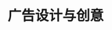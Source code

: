 ---
pageName: examination
title: 广告设计与创意
period: 2019年10月
courseID: "00755"
description: 注意事项：<br />1. 本试卷分为两部分，第一部分为选择题，第二部分为非选择题。<br />2. 应考者必须按试题顺序在答题卡指定位置上作答，答在试卷上无效。<br />3. 涂写部分、画图部分必须使用2B铅笔，书写部分必须使用黑色字迹签字笔。
sections:
  - title: 选择题
    topics: 
      - title: 单项选择题：本大题共 20 小题，每小题 1 分，共 20 分。在每小题列出的备选项中只有一项是最符合题目要求的，请将其选出。
        questions: 
          - title: 民国时期中国最早的专业广告公司主要集中在
            type: radio
            options:
              - answer: 北京
                isTrue: false
              - answer: 广州
                isTrue: false
              - answer: 南京
                isTrue: false
              - answer: 上海
                isTrue: true
          - title: “羊头卖狗肉”的“挂羊头”属于下列哪种广告形式？
            type: radio
            options:
              - answer: 旗帜广告
                isTrue: false
              - answer: 告示广告
                isTrue: true
              - answer: 口头广告
                isTrue: false
              - answer: 招牌广告
                isTrue: false
          - title: 提出品牌识别是“品牌领导模型的心脏”，这一理论的美国广告专家是
            type: radio
            options:
              - answer: 科特勒
                isTrue: false
              - answer: 特劳特
                isTrue: false
              - answer: 大卫·艾克
                isTrue: true
              - answer: 伯恩巴克
                isTrue: false
          - title: 广告媒介的基本功能是
            type: radio
            options:
              - answer: 传播
                isTrue: true
              - answer: 吸引
                isTrue: false
              - answer: 适应
                isTrue: false
              - answer: 载体
                isTrue: false
          - title: 下列哪项不属于广告创意与设计的基本构架？
            type: radio
            options:
              - answer: 主题
                isTrue: false
              - answer: 信息
                isTrue: true
              - answer: 元素
                isTrue: false
              - answer: 执行
                isTrue: false
          - title: 中国广告开始进入现代阶段的标志是下列哪种广告的出现？
            type: radio
            options:
              - answer: 报纸广告
                isTrue: true
              - answer: 电波广告
                isTrue: false
              - answer: 橱窗广告
                isTrue: false
              - answer: 霓虹灯广告
                isTrue: false
          - title: 下列不属于影响广告的因素的是
            type: radio
            options:
              - answer: 社会政治因素
                isTrue: false
              - answer: 人员素质因素
                isTrue: false
              - answer: 反馈因素
                isTrue: true
              - answer: 价格因素
                isTrue: false
          - title: 某牙膏品牌广告词“每天两次，外加约会前一次”运用的广告创意诉求是
            type: radio
            options:
              - answer: 直接陈述法
                isTrue: false
              - answer: 幽默诙谐法
                isTrue: true
              - answer: 唯美意境法
                isTrue: false
              - answer: 比喻象征法
                isTrue: false
          - title: “你只需按一下快门，余下的一切由我自己来做”，这一广告标题的形式属于
            type: radio
            options:
              - answer: 导引式标题
                isTrue: false
              - answer: 诉求式标题
                isTrue: false
              - answer: 承诺式标题
                isTrue: true
              - answer: 提问式标题
                isTrue: false
          - title: 广告创作的真谛是要人们注意
            type: radio
            options:
              - answer: 创作人员的才能
                isTrue: false
              - answer: 广告本身
                isTrue: false
              - answer: 艺术手法
                isTrue: false
              - answer: 广告宣传的商品
                isTrue: true
          - title: 下面哪项不属于平面广告创意与设计的原则？
            type: radio
            options:
              - answer: 震撼性
                isTrue: false
              - answer: 自由性
                isTrue: true
              - answer: 相关性
                isTrue: false
              - answer: 真实性
                isTrue: false
          - title: 广告表现的手段有语言手段和下列哪种手段？
            type: radio
            options:
              - answer: 设计手段
                isTrue: false
              - answer: 传播手段
                isTrue: false
              - answer: 视觉形象手段
                isTrue: true
              - answer: 实物展示手段
                isTrue: false
          - title: 网络媒体传播速度快，形式多样，互联互通效果好，深受人们欢迎，它的广告费用
            type: radio
            options:
              - answer: 低廉
                isTrue: true
              - answer: 昂贵
                isTrue: false
              - answer: 不高不低
                isTrue: false
              - answer: 和其他媒体相同
                isTrue: false
          - title: 提出“要了解你的商品，要仔细观察人、要有一颗热情、想沟通的心”这一观叔的是下列哪位日本著名广告专家？
            type: radio
            options:
              - answer: 川野康之
                isTrue: true
              - answer: 福田繁雄
                isTrue: false
              - answer: 田中一光
                isTrue: false
              - answer: 杉浦康平
                isTrue: false
          - title: 现代广告创作已经把以设计人员为中心转变成
            type: radio
            options:
              - answer: 以艺术表现为中心
                isTrue: false
              - answer: 以消费者为中心
                isTrue: true
              - answer: 以媒介发布为中心
                isTrue: false
              - answer: 以商品形象为中心
                isTrue: false
          - title: Coreldraw、Illustrator 软件是
            type: radio
            options:
              - answer: 动画类软件
                isTrue: false
              - answer: 位图图像类软件
                isTrue: false
              - answer: 三维类软件
                isTrue: false
              - answer: 矢量图形类软件
                isTrue: true
          - title: 下面不属于广告创意的重要性的是
            type: radio
            options:
              - answer: 创意是一种种素质
                isTrue: false
              - answer: 创意是一种方法
                isTrue: false
              - answer: 创意是一种计划
                isTrue: true
              - answer: 创意是一种要求
                isTrue: false
          - title: DM 单属于
            type: radio
            options:
              - answer: 户外广告
                isTrue: false
              - answer: 路牌广告
                isTrue: false
              - answer: 售点广告
                isTrue: false
              - answer: 直邮广告
                isTrue: true
          - title: 下列情形，属于虚假广告表现形式的是
            type: radio
            options:
              - answer: 贬低同类商品
                isTrue: false
              - answer: 利用广告推销质量低劣的产品
                isTrue: true
              - answer: 突出所宣传的商品性能
                isTrue: false
              - answer: 引导消费者选择
                isTrue: false
          - title: 下列不属于数码制版的优点的是
            type: radio
            options:
              - answer: 图像编辑快捷
                isTrue: false
              - answer: 电子排版更精确
                isTrue: false
              - answer: 兼容性更好
                isTrue: false
              - answer: 文字排版能力减弱
                isTrue: true
  - title: 非选择题
    topics: 
      - title: 名词解释题：本大题共 5 小题，每小题 2 分，共 10 分。
        questions: 
          - title: 系统思维
            type: textarea
            answer: 系统思维是一种连续化、逻辑化、整体化的思维方式，它强调推理和完整性，有层层推进、步步为营的模式化进程。
          - title: 比喻法
            type: textarea
            answer: 比喻法是指将平面广告创意与设计的对象与其他自然物进行并置或类比，用以说明其表现目的。比喻法有正比与反比两种基本形式。
          - title: 广告创意
            type: textarea
            answer: 广告创意指的是在平面广告创意与设计中运用什么形象和采取什么形式对广告诉求加以阐释，平面广告创意是主题态度和方法的集中表现。
          - title: 图版率
            type: textarea
            answer: 图版率即图片在版面中所占的面积比例。
          - title: 目标市场
            type: textarea
            answer: 
      - title: 判断改错题：本大题共 5 小题，每小题 4 分，共 20 分。判断下列各题划线处的正误，在“答题卡”的试题序号后，正确的划上“√”；错误的划上“X”，并改正错误。
        questions: 
          - title: 企业为其产品进行广告活动的最终目的是为了扩大企业<u>知名度</u>。
            type: yesOrNo
            isTrue: false
            answer: 知名度改为市场
          - title: 印刷用的文件，必须是<u>CMYK</u>的色彩模式。
            type: yesOrNo
            isTrue: true
            answer: 
          - title: 公益广告是以<u>赢利</u>为目的广告宣传形式。
            type: yesOrNo
            isTrue: false
            answer: 赢利改为非营利
          - title: 情节的制造是为了赋予广告作品及产品本身更深层次的内涵，以便将传授的信息以更戏剧化的方式传达给<u>目标受众</u>。
            type: yesOrNo
            isTrue: true
            answer: 
          - title: 发散思维和聚合思维是由美国心理学家<u>吉尔德福</u>提出的。
            type: yesOrNo
            isTrue: false
            answer: 吉尔德福改为吉尔福特
      - title: 简答题：本大题共 5 小题，每小题 6 分，共 30 分。
        questions: 
          - title: 简述平面广告创意与设计的形式美法则。
            type: textarea
            answer: (1)和谐统一 <br />(2)新颖独特 <br />(3)简洁概括 <br />(4)以情感人 <br />(每小点2分，以上4点答对任意3点得6分）
          - title: 简述从事广告创意应具备的能力。
            type: textarea
            answer: 
          - title: 简述平面广告创意与设计印刷的一般流程。
            type: textarea
            answer: (1)平面广告创意与设计；<br />(2)根据客户意见修改；<br />(3)打样；<br />(4)客户签字确认；<br />(5)定案；<br />(6)输出菲林（出片）；<br />(7)制版；<br />(8)上机印刷；<br />(9)各印刷后工序如烫金、覆膜、装订等；<br />(10)成品入仓或出货。
          - title: 简述广告创意中的“名人效应法”。
            type: textarea
            answer: 名人效应法是指借助于公众对于名人的认识和信赖，采用以名人推荐产品或服务、名人扮演广告剧情角色等方式，把名人效应转移到具体电视广告产品或服务的卖点上来，快速促销产品的广告创意方式，让消费者打消疑虑，实现对产品或者服务高度心理认同的广告目标、气质相近的名人会对广告效果带来较大的正面影响。
          - title: 按广告媒体可把广告分为几类？试在各类中各举两个例子。
            type: textarea
            answer: 
      - title: 论述题：本大题共 1 小题，20 分。
        questions: 
          - title: 广告策划的主要内容与步骤有哪些？请结合所熟悉的品牌案例进行说明。
            type: textarea
---